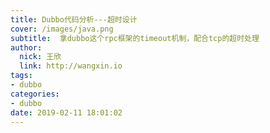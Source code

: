 ```yaml
---
title: Dubbo代码分析---超时设计
cover: /images/java.png
subtitle:  拿dubbo这个rpc框架的timeout机制，配合tcp的超时处理
author: 
  nick: 王欣
  link: http://wangxin.io
tags: 
- dubbo
categories: 
- dubbo
date: 2019-02-11 18:01:02  
---
```

